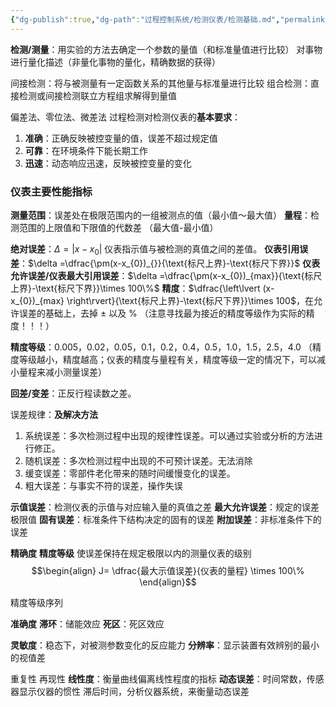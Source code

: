 ```yaml
---
{"dg-publish":true,"dg-path":"过程控制系统/检测仪表/检测基础.md","permalink":"/过程控制系统/检测仪表/检测基础/","dgPassFrontmatter":true,"noteIcon":"","created":"2024-09-03T17:48:51.489+08:00","updated":"2025-03-31T14:38:36.334+08:00"}
---
```



**检测/测量**：用实验的方法去确定一个参数的量值（和标准量值进行比较）
对事物进行量化描述（非量化事物的量化，精确数据的获得）

间接检测：将与被测量有一定函数关系的其他量与标准量进行比较
组合检测：直接检测或间接检测联立方程组求解得到量值

偏差法、零位法、微差法
过程检测对检测仪表的**基本要求**：
1. **准确**：正确反映被控变量的值，误差不超过规定值
2. **可靠**：在环境条件下能长期工作
3. **迅速**：动态响应迅速，反映被控变量的变化

### 仪表主要性能指标
**测量范围**：误差处在极限范围内的一组被测点的值（最小值～最大值）
**量程**：检测范围的上限值和下限值的代数差 （最大值-最小值）

**绝对误差**：$\Delta = \left\lvert  x-x_{0} \right\rvert$   仪表指示值与被检测的真值之间的差值。
**仪表引用误差**：$\delta =\dfrac{\pm(x-x_{0})_{}}{\text{标尺上界}-\text{标尺下界}}$
**仪表允许误差/仪表最大引用误差**：$\delta =\dfrac{\pm(x-x_{0})_{max}}{\text{标尺上界}-\text{标尺下界}}\times 100\%$
**精度**：$\dfrac{\left\lvert  (x-x_{0})_{max} \right\rvert}{\text{标尺上界}-\text{标尺下界}}\times 100$，在允许误差的基础上，去掉 $\pm$ 以及 $\%$
（注意寻找最为接近的精度等级作为实际的精度！！！）

**精度等级**：0.005，0.02，0.05，0.1，0.2，0.4，0.5，1.0，1.5，2.5，4.0
（精度等级越小，精度越高；仪表的精度与量程有关，精度等级一定的情况下，可以减小量程来减小测量误差）

**回差/变差**：正反行程读数之差。

误差规律：**及解决方法**
1. 系统误差：多次检测过程中出现的规律性误差。可以通过实验或分析的方法进行修正。
2. 随机误差：多次检测过程中出现的不可预计误差。无法消除
3. 缓变误差：零部件老化带来的随时间缓慢变化的误差。
4. 粗大误差：与事实不符的误差，操作失误


**示值误差**：检测仪表的示值与对应输入量的真值之差
**最大允许误差**：规定的误差极限值
**固有误差**：标准条件下结构决定的固有的误差
**附加误差**：非标准条件下的误差

**精确度**
**精度等级**
使误差保持在规定极限以内的测量仪表的级别
$$\begin{align}
J= \dfrac{最大示值误差}{仪表的量程} \times 100\%
\end{align}$$

精度等级序列

**准确度**
**滞环**：储能效应
**死区**：死区效应

**灵敏度**：稳态下，对被测参数变化的反应能力
**分辨率**：显示装置有效辨别的最小的视值差

重复性
再现性
**线性度**：衡量曲线偏离线性程度的指标
**动态误差**：时间常数，传感器显示仪器的惯性
滞后时间，分析仪器系统，来衡量动态误差

